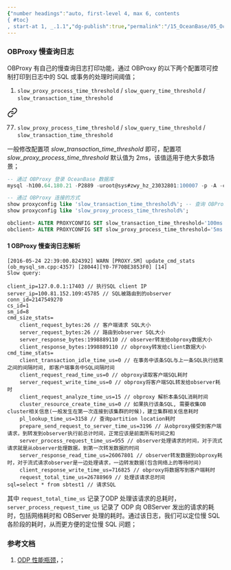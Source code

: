 ```yaml
---
{"number headings":"auto, first-level 4, max 6, contents
{ #toc}
, start-at 1, _.1.1","dg-publish":true,"permalink":"/15_OceanBase/05_OceanBase 性能调优/系统调优/OBProxy 慢查询日志/","dgPassFrontmatter":true}
---
```



### OBProxy 慢查询日志

OBProxy 有自己的慢查询日志打印功能，通过 OBProxy 的以下两个配置项可控制打印到日志中的 SQL 或事务的处理时间阈值；

1.  `slow_proxy_process_time_threshold` / `slow_query_time_threshold` / `slow_transaction_time_threshold`

<div class="transclusion internal-embed is-loaded"><a class="markdown-embed-link" href="/15-ocean-base/05-ocean-base//ob-proxy/#97f540" aria-label="Open link"><svg xmlns="http://www.w3.org/2000/svg" width="24" height="24" viewBox="0 0 24 24" fill="none" stroke="currentColor" stroke-width="2" stroke-linecap="round" stroke-linejoin="round" class="svg-icon lucide-link"><path d="M10 13a5 5 0 0 0 7.54.54l3-3a5 5 0 0 0-7.07-7.07l-1.72 1.71"></path><path d="M14 11a5 5 0 0 0-7.54-.54l-3 3a5 5 0 0 0 7.07 7.07l1.71-1.71"></path></svg></a><div class="markdown-embed">



77. `slow_proxy_process_time_threshold` / `slow_query_time_threshold` / `slow_transaction_time_threshold` 

</div></div>


一般修改配置项 *slow_transaction_time_threshold* 即可，配置项 *slow_proxy_process_time_threshold* 默认值为 2ms，该值适用于绝大多数场景；

```sql
-- 通过 OBProxy 登录 OceanBase 数据库 
mysql -h100.64.180.21 -P2889 -uroot@sys#zwy_hz_23032801:100007 -p -A -c -Doceanbase 

-- 通过 OBProxy 连接的方式 
show proxyconfig like 'slow_transaction_time_threshold%'; -- 查询 OBProxy 配置参数
show proxyconfig like 'slow_proxy_process_time_threshold%'; 

obclient> ALTER PROXYCONFIG SET slow_transaction_time_threshold='100ms';
obclient> ALTER PROXYCONFIG SET slow_proxy_process_time_threshold='5ms';
```

#### 1 OBProxy 慢查询日志解析
```note
[2016-05-24 22:39:00.824392] WARN [PROXY.SM] update_cmd_stats (ob_mysql_sm.cpp:4357) [28044][Y0-7F70BE3853F0] [14]
Slow query:

client_ip=127.0.0.1:17403 // 执行SQL client IP
server_ip=100.81.152.109:45785 // SQL被路由到的observer
conn_id=2147549270
cs_id=1
sm_id=8
cmd_size_stats=
	client_request_bytes:26 // 客户端请求 SQL大小
	server_request_bytes:26 // 路由到observer SQL大小
	server_response_bytes:1998889110 // observer转发给obproxy数据大小
	client_response_bytes:1998889110 // obproxy转发给client数据大小
cmd_time_stats=
	client_transaction_idle_time_us=0 // 在事务中该条SQL与上一条SQL执行结束之间的间隔时间, 即客户端事务中SQL间隔时间
	client_request_read_time_us=0 // obproxy读取客户端SQL耗时
	server_request_write_time_us=0 // obproxy将客户端SQL转发给observer耗时
	client_request_analyze_time_us=15 // obproxy 解析本条SQL消耗时间
	cluster_resource_create_time_us=0 // 如果执行该条SQL, 需要收集OB cluster相关信息(一般发生在第一次连接到该集群的时候)，建立集群相关信息耗时
	pl_lookup_time_us=3158 // 查询partition location耗时
	prepare_send_request_to_server_time_us=3196 // 从obproxy接受到客户端请求，到转发到observer执行前总计时间，正常应该是前面所有时间之和
	server_process_request_time_us=955 // observer处理请求的时间，对于流式请求就是从observer处理数据，到第一次转发数据的时间
	server_response_read_time_us=26067801 // observer转发数据到obproxy耗时，对于流式请求observer是一边处理请求，一边转发数据(包含网络上的等待时间)
	client_response_write_time_us=716825 // obproxy将数据写到客户端耗时
	request_total_time_us=26788969 // 处理该请求总时间
sql=select * from sbtest1 // 请求SQL
```
其中 `request_total_time_us` 记录了ODP 处理该请求的总耗时，`server_process_request_time_us` 记录了 ODP 向 OBServer 发出的请求的耗时，包括网络耗时和 OBServer 处理的耗时。通过该日志，我们可以定位慢 SQL 各阶段的耗时，从而更方便的定位慢 SQL 问题；


### 参考文档
1. [ODP 性能瓶颈](https://www.oceanbase.com/docs/common-oceanbase-database-cn-1000000001050113)，；


